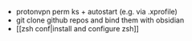 - protonvpn perm ks + autostart (e.g. via .xprofile)
- git clone github repos and bind them with obsidian
- [[zsh conf|install and configure zsh]]